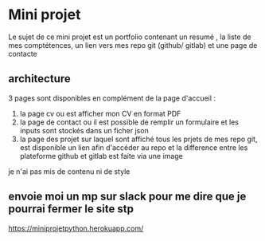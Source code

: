 # Mini projet 

Le sujet de ce mini projet est un portfolio contenant un resumé , la liste de mes comptétences, un lien vers mes repo git (github/ gitlab) et une page de contacte 

## architecture

3 pages sont disponibles en complément de la page d'accueil : 
 1. la page cv ou est afficher mon CV en format PDF 
 2. la page de contact ou il est possible de remplir un formulaire et les inputs sont stockés dans un ficher json 
 3. la page des projet sur laquel sont affiché tous les prjets de mes repo git, est disponible un lien afin d'accéder au repo et la difference 
 entre les plateforme github et gitlab est faite via une image 
 
je n'ai pas mis de contenu ni de style 
## envoie moi un mp sur slack pour me dire que je pourrai fermer le site stp 

https://miniprojetpython.herokuapp.com/
